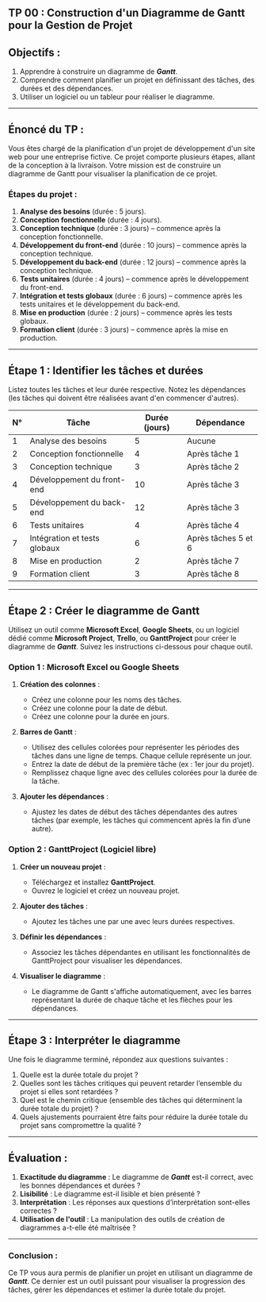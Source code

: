 ## TP 00 : Construction d'un Diagramme de Gantt pour la Gestion de Projet

## Objectifs :

1. Apprendre à construire un diagramme de ***Gantt***.
2. Comprendre comment planifier un projet en définissant des tâches, des durées et des dépendances.
3. Utiliser un logiciel ou un tableur pour réaliser le diagramme.

---

## Énoncé du TP :

Vous êtes chargé de la planification d'un projet de développement d'un site web pour une entreprise fictive. Ce projet comporte plusieurs étapes, allant de la conception à la livraison. Votre mission est de construire un diagramme de Gantt pour visualiser la planification de ce projet.

### Étapes du projet :

1. **Analyse des besoins** (durée : 5 jours).
2. **Conception fonctionnelle** (durée : 4 jours).
3. **Conception technique** (durée : 3 jours) – commence après la conception fonctionnelle.
4. **Développement du front-end** (durée : 10 jours) – commence après la conception technique.
5. **Développement du back-end** (durée : 12 jours) – commence après la conception technique.
6. **Tests unitaires** (durée : 4 jours) – commence après le développement du front-end.
7. **Intégration et tests globaux** (durée : 6 jours) – commence après les tests unitaires et le développement du back-end.
8. **Mise en production** (durée : 2 jours) – commence après les tests globaux.
9. **Formation client** (durée : 3 jours) – commence après la mise en production.

---

## Étape 1 : Identifier les tâches et durées

Listez toutes les tâches et leur durée respective. Notez les dépendances (les tâches qui doivent être réalisées avant d'en commencer d'autres).

| N°  | Tâche                       | Durée (jours) | Dépendance                         |
| --- | --------------------------- | ------------- | ---------------------------------- |
| 1   | Analyse des besoins          | 5             | Aucune                             |
| 2   | Conception fonctionnelle     | 4             | Après tâche 1                      |
| 3   | Conception technique         | 3             | Après tâche 2                      |
| 4   | Développement du front-end   | 10            | Après tâche 3                      |
| 5   | Développement du back-end    | 12            | Après tâche 3                      |
| 6   | Tests unitaires              | 4             | Après tâche 4                      |
| 7   | Intégration et tests globaux | 6             | Après tâches 5 et 6                |
| 8   | Mise en production           | 2             | Après tâche 7                      |
| 9   | Formation client             | 3             | Après tâche 8                      |

---

## Étape 2 : Créer le diagramme de Gantt

Utilisez un outil comme **Microsoft Excel**, **Google Sheets**, ou un logiciel dédié comme **Microsoft Project**, **Trello**, ou **GanttProject** pour créer le diagramme de ***Gantt***. Suivez les instructions ci-dessous pour chaque outil.

### Option 1 : Microsoft Excel ou Google Sheets

1. **Création des colonnes** :
   
    - Créez une colonne pour les noms des tâches.
    - Créez une colonne pour la date de début.
    - Créez une colonne pour la durée en jours.

2. **Barres de Gantt** :
   
    - Utilisez des cellules colorées pour représenter les périodes des tâches dans une ligne de temps. Chaque cellule représente un jour.
    - Entrez la date de début de la première tâche (ex : 1er jour du projet).
    - Remplissez chaque ligne avec des cellules colorées pour la durée de la tâche.

3. **Ajouter les dépendances** :
   
    - Ajustez les dates de début des tâches dépendantes des autres tâches (par exemple, les tâches qui commencent après la fin d’une autre).

### Option 2 : GanttProject (Logiciel libre)

1. **Créer un nouveau projet** :
   
    - Téléchargez et installez **GanttProject**.
    - Ouvrez le logiciel et créez un nouveau projet.

2. **Ajouter des tâches** :
   
    - Ajoutez les tâches une par une avec leurs durées respectives.

3. **Définir les dépendances** :
    
    - Associez les tâches dépendantes en utilisant les fonctionnalités de GanttProject pour visualiser les dépendances.

4. **Visualiser le diagramme** :
    
    - Le diagramme de Gantt s'affiche automatiquement, avec les barres représentant la durée de chaque tâche et les flèches pour les dépendances.

---

## Étape 3 : Interpréter le diagramme

Une fois le diagramme terminé, répondez aux questions suivantes :

1. Quelle est la durée totale du projet ?
2. Quelles sont les tâches critiques qui peuvent retarder l’ensemble du projet si elles sont retardées ?
3. Quel est le chemin critique (ensemble des tâches qui déterminent la durée totale du projet) ?
4. Quels ajustements pourraient être faits pour réduire la durée totale du projet sans compromettre la qualité ?

---

## Évaluation :

1. **Exactitude du diagramme** : Le diagramme de ***Gantt*** est-il correct, avec les bonnes dépendances et durées ?
2. **Lisibilité** : Le diagramme est-il lisible et bien présenté ?
3. **Interprétation** : Les réponses aux questions d’interprétation sont-elles correctes ?
4. **Utilisation de l'outil** : La manipulation des outils de création de diagrammes a-t-elle été maîtrisée ?

---

### Conclusion :

Ce TP vous aura permis de planifier un projet en utilisant un diagramme de ***Gantt***. Ce dernier est un outil puissant pour visualiser la progression des tâches, gérer les dépendances et estimer la durée totale du projet.
